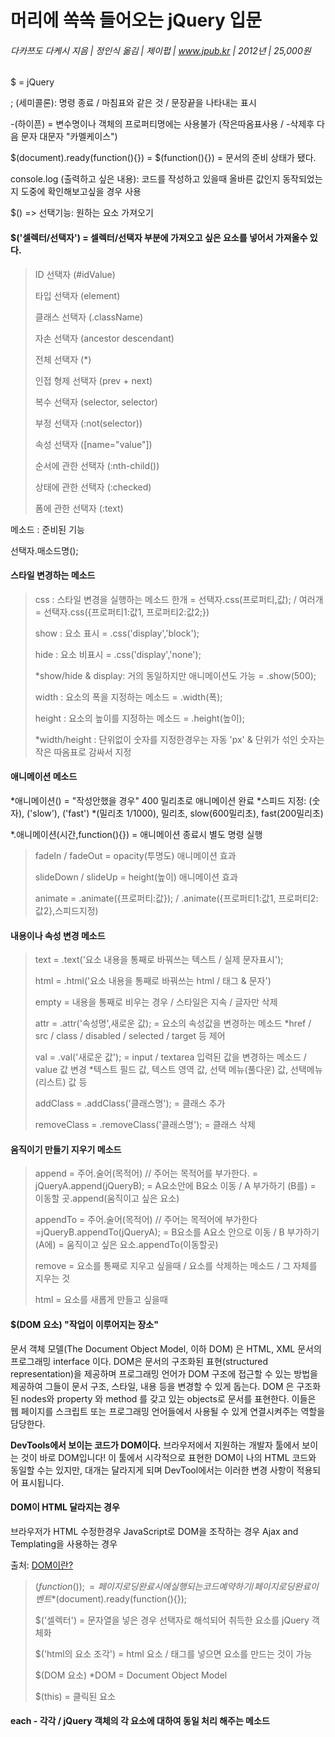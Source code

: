 # 머리에 쏙쏙 들어오는 jQuery 입문

###### 다카쯔도 다케시 지음 | 정인식 옮김 | 제이펍 | www.jpub.kr | 2012년 | 25,000원

$ = jQuery

; (세미콜론):  명령 종료 / 마침표와 같은 것 / 문장끝을 나타내는 표시

-(하이픈) = 변수명이나 객체의 프로퍼티명에는 사용불가 (작은따옴표사용 / -삭제후 다음 문자 대문자 "카멜케이스")

$(document).ready(function(){}) = $(function(){}) = 문서의 준비 상태가 됐다.

console.log (출력하고 싶은 내용): 코드를 작성하고 있을때 올바른 값인지 동작되었는지 도중에 확인해보고싶을 경우 사용



$() => 선택기능: 원하는 요소 가져오기

#### $('셀렉터/선택자') = 셀렉터/선택자 부분에 가져오고 싶은 요소를 넣어서 가져올수 있다.

> ID 선택자 (#idValue)
>
> 타입 선택자 (element)
>
> 클래스 선택자 (.className)
>
> 자손 선택자 (ancestor descendant)
>
> 전체 선택자 (*)
>
> 인접 형제 선택자 (prev + next)
>
> 복수 선택자 (selector, selector)
>
> 부정 선택자 (:not(selector))
>
> 속성 선택자 ([name="value"])
>
> 순서에 관한 선택자 (:nth-child())
>
> 상태에 관한 선택자 (:checked)
>
> 폼에 관한 선택자 (:text)

메소드 : 준비된 기능

선택자.매소드명();

#### 스타일 변경하는 메소드

> css : 스타일 변경을 실행하는 메소드 
>  한개 = 선택자.css(프로퍼티,값); / 여러개 = 선택자.css({프로퍼티1:값1, 프로퍼티2:값2;})
>
> show : 요소 표시 = .css('display','block');  
>
> hide : 요소 비표시 = .css('display','none'); 
>
> *show/hide & display: 거의 동일하지만 애니메이션도 가능 = .show(500);
>
> width : 요소의 폭을 지정하는 메소드 = .width(폭);
>
> height : 요소의 높이를 지정하는 메소드 = .height(높이);
>
> *width/height : 단위없이 숫자를 지정한경우는 자동 'px' & 단위가 섞인 숫자는 작은 따옴표로 감싸서 지정



#### 애니메이션 메소드

*애니메이션() = "작성안했을 경우" 400 밀리초로 애니메이션 완료 
*스피드 지정: (숫자), ('slow'), ('fast')
*(밀리초 1/1000), 밀리초, slow(600밀리초), fast(200밀리초)

*.애니메이션(시간,function(){}) = 애니메이션 종료시 별도 명령 실행

>fadeIn / fadeOut = opacity(투명도) 애니메이션 효과
>
>slideDown / slideUp = height(높이) 애니메이션 효과
>
>animate = .animate({프로퍼티:값}); / .animate({프로퍼티1:값1, 프로퍼티2:값2},스피드지정)

#### 내용이나 속성 변경 메소드

>text =  .text('요소 내용을 통째로 바꿔쓰는 텍스트 / 실제 문자표시');
>
>html = .html('요소 내용을 통째로 바꿔쓰는 html / 태그 & 문자')
>
>empty = 내용을 통째로 비우는 경우 / 스타일은 지속 / 글자만 삭제
>
>attr = .attr('속성명',새로운 값); = 요소의 속성값을 변경하는 메소드
>*href / src / class / disabled / selected / target 등 제어 
>
>val = .val('새로운 값'); = input / textarea 입력된 값을 변경하는 메소드 / value 값 변경
>*텍스트 필드 값, 텍스트 영역 값, 선택 메뉴(풀다운) 값, 선택메뉴(리스트) 값 등 
>
>addClass = .addClass('클래스명'); = 클래스 추가
>
>removeClass = .removeClass('클래스명'); = 클래스 삭제

#### 움직이기 만들기 지우기 메소드

>append = 주어.술어(목적어) // 주어는 목적어를 부가한다.
>= jQueryA.append(jQueryB); = A요소안에 B요소 이동 / A 부가하기 (B를)
>= 이동할 곳.append(움직이고 싶은 요소)
>
>appendTo = 주어.술어(목적어) // 주어는 목적어에 부가한다
>=jQueryB.appendTo(jQueryA); = B요소를 A요소 안으로 이동 / B 부가하기 (A에)
>= 움직이고 싶은 요소.appendTo(이동할곳)
>
>remove = 요소를 통째로 지우고 싶을때 / 요소를 삭제하는 메소드 / 그 자체를 지우는 것
>
>html = 요소를 새롭게 만들고 싶을때

#### $(DOM 요소) "작업이 이루어지는 장소"

문서 객체 모델(The Document Object Model, 이하 DOM) 은 HTML, XML 문서의 프로그래밍 interface 이다. DOM은 문서의 구조화된 표현(structured representation)을 제공하며 프로그래밍 언어가 DOM 구조에 접근할 수 있는 방법을 제공하여 그들이 문서 구조, 스타일, 내용 등을 변경할 수 있게 돕는다. DOM 은 구조화된 nodes와 property 와 method 를 갖고 있는 objects로 문서를 표현한다. 이들은 웹 페이지를 스크립트 또는 프로그래밍 언어들에서 사용될 수 있게 연결시켜주는 역할을 담당한다. 

 **DevTools에서 보이는 코드가 DOM이다.** 브라우저에서 지원하는 개발자 툴에서 보이는 것이 바로 DOM입니다! 이 툴에서 시각적으로 표현한 DOM이 나의 HTML 코드와 동일할 수는 있지만, 대개는 달라지게 되며 DevTool에서는 이러한 변경 사항이 적용되어 표시됩니다.

#### DOM이 HTML 달라지는 경우

브라우저가 HTML 수정한경우
JavaScript로 DOM을 조작하는 경우
Ajax and Templating을 사용하는 경우

출처:  [DOM이란?](https://velog.io/@godori/DOM이란-무엇인가) 

>$(function(){}); = 페이지 로딩 완료 시에 실행되는 코드 예약하기 / 페이지 로딩 완료 이벤트
>*$(document).ready(function(){}); 
>
>$('셀렉터') = 문자열을 넣은 경우 선택자로 해석되어 취득한 요소를 jQuery 객체화
>
>$('html의 요소 조각') = html 요소 / 태그를 넣으면 요소를 만드는 것이 가능
>
>$(DOM 요소) *DOM = Document Object Model
>
>$(this) = 클릭된 요소

#### each - 각각 / jQuery 객체의 각 요소에 대하여 동일 처리 해주는 메소드

